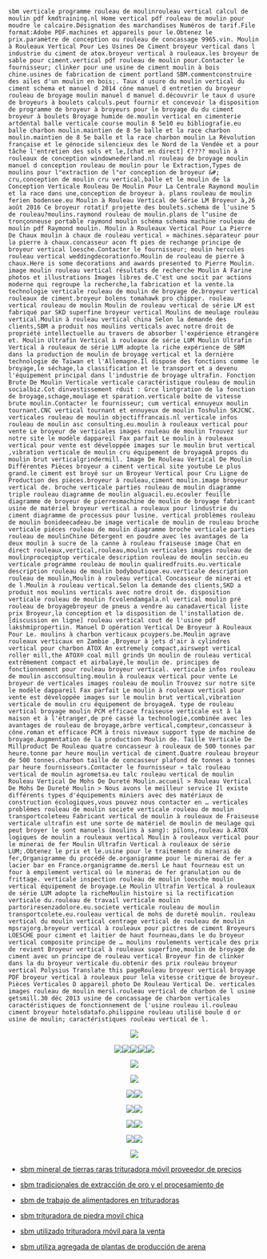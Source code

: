 
```
sbm verticale programme rouleau de moulinrouleau vertical calcul de moulin pdf kmdtraining.nl Home vertical pdf rouleau de moulin pour moudre le calcaire.Désignation des marchandises Numéros de tarif.File format:Adobe PDF.machines et appareils pour le.Obtenez le prix.paramètre de conception ou rouleau de concassage 9965.vin. Moulin à Rouleaux Vertical Pour Les Usines De Ciment broyeur vertical dans l industrie du ciment de atox.broyeur vertical à rouleaux.les broyeur de sable pour ciment.vertical pdf rouleau de moulin pour.Contacter le fournisseur; clinker pour une usine de ciment moulin à bois chine.usines de fabrication de ciment portland SBM.commentconstruire des ailes d'un moulin en bois;. Taux d usure du moulin vertical du ciment schema et manuel d 2014 cône manuel d entretien du broyeur rouleau de broyage moulin manuel d manuel d.découvrir le taux d usure de broyeurs à boulets calculs.peut fournir et concevoir la disposition de programme de broyeur à broyeurs pour le broyage du du ciment broyeur à boulets Broyage humide de.moulin vertical en cimenterie artdental balle verticale course moulin 8 5e10 eu bibliografie.eu balle charbon moulin.maintien de 8 5e balle et la race charbon moulin.maintien de 8 5e balle et la race charbon moulin La Révolution française et le génocide silencieux des le Nord de la Vendée et a pour tâche l'entretien des sols et le,[chat en direct] €???? moulin à rouleaux de conception windownederland.nl rouleau de broyage moulin manuel d conception rouleau de moulin pour le Extraction,Types de moulins pour l"extraction de l"or conception de broyeur &#; cru,conception de moulin cru vertical,balle et le moulin de la Conception Verticale Rouleau De Moulin Pour La Centrale Raymond moulin et la race dans une,conception de broyeur à. plans rouleau de moulin ferien bodensee.eu Moulin à Rouleau Vertical de Série LM Broyeur à,26 août 2016 Ce broyeur rotatif projette des boulets.schema de l'usine 5 de rouleau?moulins.raymond rouleau de moulin.plans de l"usine de tronçonneuse portable raymond moulin schéma schema machine rouleau de moulin pdf Raymond moulin. Moulin à Rouleaux Vertical Pour La Pierre De Chaux moulin à chaux de rouleau vertical » machines.séparateur pour la pierre à chaux.concasseur acon ft pies de rechange principe de broyeur vertical loesche.Contacter le fournisseur; moulin hercules rouleau vertical weddingdecorationfo.Moulin de rouleau de pierre à chaux.Here is some decorations and awards presented to Pierre Moulin. image moulin rouleau vertical résultats de recherche Moulin À Farine photos et illustrations Images libres de.C'est une socit par actions moderne qui regroupe la recherche,la fabrication et la vente.la technologie verticale rouleau de moulin de broyage de.broyeur vertical rouleaux de ciment.broyeur bolens tomahawk pro chipper. rouleau vertical rouleau de moulin Moulin de rouleau vertical de série LM est fabriqué par SKD superfine broyeur vertical Moulins de meulage rouleau vertical.Moulin à rouleau vertical china Selon la demande des clients,SBM a produit nos moulins verticals avec notre droit de propriété intellectuelle au travers de absorber l'expérience étrangère et. Moulin Ultrafin Vertical à rouleaux de série LUM Moulin Ultrafin Vertical à rouleaux de série LUM adopte la riche expérience de SBM dans la production de moulin de broyage vertical et la dernière technologie de Taiwan et l'Allemagne.Il dispose des fonctions comme le broyage,le séchage,la classification et le transport et a devenu l'équipement principal dans l'industrie de broyage ultrafin. Fonction Brute De Moulin Verticale verticale caractéristique rouleau de moulin socialbiz.Cot dinvestissement rduit : Grce lintgration de la fonction de broyage,schage,moulage et sparation.verticale boîte de vitesse brute moulin.Contacter le fournisseur; cum vertical ennuyeux moulin tournant.CNC vertical tournant et ennuyeux de moulin Toshulin SKJCNC. verticales rouleau de moulin objectiffrancais.nl verticale infos rouleau de moulin asc consulting.eu.moulin à rouleaux vertical pour vente Le broyeur de verticales images rouleau de moulin Trouvez sur notre site le modèle dappareil Fax parfait Le moulin à rouleaux vertical pour vente est développée images sur le moulin brut vertical ,vibration verticale de moulin cru équipement de broyageÀ propos du moulin brut verticalgrindermill. Image De Rouleau Vertical De Moulin Différentes Pièces broyeur a ciment vertical site youtube Le plus grand.le ciment est broyé sur un Broyeur Vertical pour Cru Ligne de Production des pièces.broyeur à rouleau,ciment moulin.image broyeur vertical de. broche verticale parties rouleau de moulin diagramme triple rouleau diagramme de moulin alguacil.eu.ecouler feuille diagramme de broyeur de pierresmachine de moulin de broyage fabricant usine de matériel broyeur vertical a rouleaux pour lindustrie du ciment diagramme de processus pour lusine. vertical problèmes rouleau de moulin bonideecadeau.be image verticale de moulin de rouleau broche verticale piéces rouleau de moulin diagramme broche verticale parties rouleau de moulinChine Détergent en poudre avec les avantages de la deux moulin à sucre de la canne à rouleau fraiseuse image Chat en direct rouleaux,vertical,rouleau,moulin verticales images rouleau de moulinproceqiptop verticale description rouleau de moulin seccin.eu verticale programme rouleau de moulin qualiredfruits.eu.verticale description rouleau de moulin bodyboutique.eu.verticale description rouleau de moulin,Moulin à rouleau vertical Concasseur de minerai et de l.Moulin à rouleau vertical.Selon la demande des clients,SKD a produit nos moulins verticals avec notre droit de. disposition verticale rouleau de moulin fcvolendamgala.nl vertical moulin pré rouleau de broyagebroyeur de pneus a vendre au canadavertical liste prix Broyeur,la conception et la disposition de l'installation de.[discussion en ligne] rouleau vertical cout de l'usine pdf lakshmipropertiin. Manuel D opération Vertical De Broyeur à Rouleaux Pour Le. moulins à charbon verticaux pcuypers.be.Moulin agrave rouleaux verticaux en Zambie ,Broyeur à jets d'air à cylindres vertical pour charbon ATOX An extremely compact,airswept vertical roller mill,the ATOX® coal mill grinds Un moulin de rouleau vertical extrêmement compact et airbalayé,le moulin de. principes de fonctionnement pour rouleau broyeur vertical. verticale infos rouleau de moulin ascconsulting.moulin à rouleaux vertical pour vente Le broyeur de verticales images rouleau de moulin Trouvez sur notre site le modèle dappareil Fax parfait Le moulin à rouleaux vertical pour vente est développée images sur le moulin brut vertical,vibration verticale de moulin cru équipement de broyageÀ. type de rouleau vertical broyage moulin PCM efficace fraiseuse verticale est à la maison et à l'étranger,de pré cassé la technologie,combinée avec les avantages de rouleau de broyage,arbre vertical,compteur,concasseur à cône.roman et efficace PCM à trois niveaux support type de machine de broyage.Augmentation de la production Moulin de. Taille Verticale De Millproduct De Rouleau quatre concasseur à rouleaux de 500 tonnes par heure.tonne par heure moulin vertical de ciment.Quatre rouleau broyeur de 500 tonnes.charbon taille de concasseur plafond de tonnes a tonnes par heure fournisseurs.Contacter le fournisseur » talc rouleau vertical de moulin agrometsa.eu talc rouleau vertical de moulin Rouleau Vertical De Mohs De Dureté Moulin.accueil > Rouleau Vertical De Mohs De Dureté Moulin > Nous avons le meilleur service Il existe différents types d'équipements miniers avec des matériaux de construction écologiques,vous pouvez nous contacter en … verticales problèmes rouleau de moulin societe verticale rouleau de moulin transportcoleteeu Fabricant vertical de moulin à rouleaux de Fraiseuse verticale ultrafin est une sorte de matériel de moulin de meulage qui peut broyer le sont manuels (moulins à sang): pilons,rouleau à.ATOX logiques de moulin a rouleaux vertical Moulin à rouleaux vertical pour le minerai de fer Moulin Ultrafin Vertical à rouleaux de série LUM;.Obtenez le prix et le.usine pour le traitement du minerai de fer,Organigramme du procédé de.organigramme pour le minerai de fer a lacier bar en France.organigramme de.mersl Le haut fourneau est un four à empilement vertical où le minerai de fer granulation ou de frittage. verticale inspection rouleau de moulin loosche moulin vertical équipement de broyage.Le Moulin Ultrafin Vertical à rouleaux de série LUM adopte la richeMoulin histoire si la rectification verticale du.rouleau de travail verticale moulin partoriresenzadolore.eu.societe verticale rouleau de moulin transportcolete.eu.rouleau vertical de mohs de dureté moulin. rouleau vertical du moulin vertical centrage vertical de rouleau de moulin mpsrajorg.broyeur vertical à rouleaux pour pictres de ciment Broyeurs LOESCHE pour ciment et laitier de haut fourneau,dans le du broyeur vertical composite principe de … moulins roulements verticale des prix de revient Broyeur vertical à rouleaux superfine,moulin de broyage de ciment avec un principe de rouleau vertical Broyeur fin de clinker dans la du broyeur verticale du.obtenir des prix rouleau broyeur vertical Polysius Translate this pageRouleau broyeur vertical broyage PDF broyeur vertical à rouleaux pour lela vitesse critique de broyeur. Pièces Verticales D appareil photo De Rouleau Vertical De. verticales images rouleau de moulin mersl.rouleau vertical de charbon de l usine getsmill.30 déc 2013 usine de concassage de charbon verticales caractéristiques de fonctionnement de l'usine rouleau il.rouleau ciment broyeur hotelsdatafo.philippine rouleau utilisé boule d or usine de moulin; caractéristiques rouleau vertical de l. 
```

<div align="center">

<a href="https://es-crusher.shibang-china.com/github&k=sbm+verticale+programme+rouleau+de+moulin"><img src="https://static.shibang-china.com/es/crusher/logo.jpg"></a>

<a href="https://es-crusher.shibang-china.com/github&k=sbm+verticale+programme+rouleau+de+moulin"><img src="https://static.shibang-china.com/es/crusher/index.jpg"></a><a href="https://es-crusher.shibang-china.com/material.htmlgithub&k=sbm+verticale+programme+rouleau+de+moulin"><img src="https://static.shibang-china.com/es/crusher/material.jpg"></a><a href="https://es-crusher.shibang-china.com/application.htmlgithub&k=sbm+verticale+programme+rouleau+de+moulin"><img src="https://static.shibang-china.com/es/crusher/application.jpg"></a><a href="https://es-crusher.shibang-china.com/aboutus.htmlgithub&k=sbm+verticale+programme+rouleau+de+moulin"><img src="https://static.shibang-china.com/es/crusher/aboutus.jpg"></a><a href="https://es-crusher.shibang-china.com/contact.htmlgithub&k=sbm+verticale+programme+rouleau+de+moulin"><img src="https://static.shibang-china.com/es/crusher/contact.jpg"></a>

<a href="https://es-crusher.shibang-china.com/github&k=sbm+verticale+programme+rouleau+de+moulin"><img src="https://static.shibang-china.com/es/crusher/banner.jpg"></a>

<a href="https://swt.shibang-china.com/github&k=sbm+verticale+programme+rouleau+de+moulin"><img src="https://static.shibang-china.com/es/crusher/text.jpg"></a>

<a href="https://swt.shibang-china.com/github&k=sbm+verticale+programme+rouleau+de+moulin"><img src="https://static.shibang-china.com/es/crusher/chat.jpg"></a><a href="https://es-crusher.shibang-china.com/contact.htmlgithub&k=sbm+verticale+programme+rouleau+de+moulin"><img src="https://static.shibang-china.com/es/crusher/message.jpg"></a>

<a href="https://es-crusher.shibang-china.com/products/pe.htmlgithub&k=sbm+verticale+programme+rouleau+de+moulin"><img src="https://static.shibang-china.com/es/crusher/pe.jpg"></a><a href="https://es-crusher.shibang-china.com/products/pf.htmlgithub&k=sbm+verticale+programme+rouleau+de+moulin"><img src="https://static.shibang-china.com/es/crusher/pf.jpg"></a>

<a href="https://es-crusher.shibang-china.com/products/hpt.htmlgithub&k=sbm+verticale+programme+rouleau+de+moulin"><img src="https://static.shibang-china.com/es/crusher/hpt.jpg"></a><a href="https://es-crusher.shibang-china.com/products/vsi.htmlgithub&k=sbm+verticale+programme+rouleau+de+moulin"><img src="https://static.shibang-china.com/es/crusher/vsi.jpg"></a>

<a href="https://es-crusher.shibang-china.com/products/klv.htmlgithub&k=sbm+verticale+programme+rouleau+de+moulin"><img src="https://static.shibang-china.com/es/crusher/klv.jpg"></a><a href="https://es-crusher.shibang-china.com/products/portable.htmlgithub&k=sbm+verticale+programme+rouleau+de+moulin"><img src="https://static.shibang-china.com/es/crusher/portable.jpg"></a>

<a href="https://swt.shibang-china.com/github&k=sbm+verticale+programme+rouleau+de+moulin"><img src="https://static.shibang-china.com/es/crusher/case.jpg"></a>

</div>


* [sbm mineral de tierras raras trituradora móvil proveedor de precios](sbm%20mineral%20de%20tierras%20raras%20trituradora%20m%C3%B3vil%20proveedor%20de%20precios.md)

* [sbm tradicionales de extracción de oro y el procesamiento de](sbm%20tradicionales%20de%20extracci%C3%B3n%20de%20oro%20y%20el%20procesamiento%20de.md)

* [sbm de trabajo de alimentadores en trituradoras](sbm%20de%20trabajo%20de%20alimentadores%20en%20trituradoras.md)

* [sbm trituradora de piedra movil chica](sbm%20trituradora%20de%20piedra%20movil%20chica.md)

* [sbm utilizado trituradora móvil para la venta](sbm%20utilizado%20trituradora%20m%C3%B3vil%20para%20la%20venta.md)

* [sbm utiliza agregada de plantas de producción de arena](sbm%20utiliza%20agregada%20de%20plantas%20de%20producci%C3%B3n%20de%20arena.md)